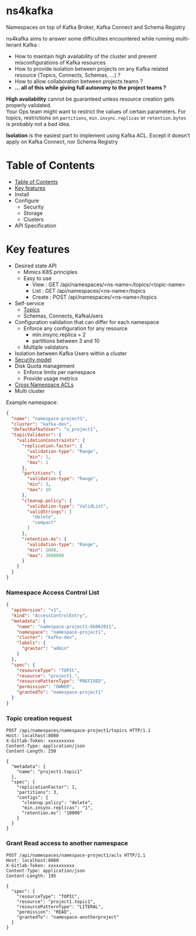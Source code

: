 ns4kafka
=======================
Namespaces on top of Kafka Broker, Kafka Connect and Schema Registry

ns4kafka aims to answer some difficulties encountered while running multi-tenant Kafka :  
* How to maintain high availability of the cluster and prevent misconfigurations of Kafka resources
* How to provide isolation between projects on any Kafka related resource (Topics, Connects, Schemas, ...) ?
* How to allow collaboration between projects teams ?
* **... all of this while giving full autonomy to the project teams ?**

**High availability** cannot be guaranteed unless resource creation gets properly validated.   
Your Ops team might want to restrict the values of certain parameters.
For topics, restrictions on ``partitions``, ``min.insync.replicas`` or ``retention.bytes``
is probably not a bad idea.

**Isolation** is the easiest part to implement using Kafka ACL. Except it doesn't apply on Kafka Connect, nor Schema Registry


Table of Contents
=================
  * [Table of Contents](#table-of-contents)
  * [Key features](#key-features)
  * Install
  * Configure
    * Security
    * Storage
    * Clusters
  * API Specification

# Key features
- Desired state API
  - Mimics K8S principles
  - Easy to use
    - View : GET /api/namespaces/\<ns-name\>/topics/\<topic-name\>
    - List : GET /api/namespaces/\<ns-name\>/topics
    - Create : POST /api/namespaces/\<ns-name\>/topics
- Self-service
  - [Topics](#topic-creation-request)
  - Schemas, Connects, KafkaUsers
- Configuration validation that can differ for each namespace
  - Enforce any configuration for any resource
    - min.insync.replica = 2
    - partitions between 3 and 10
  - Multiple validators
- Isolation between Kafka Users within a cluster
- [Security model](#namespace-access-control-list)
- Disk Quota management
  - Enforce limits per namespace
  - Provide usage metrics
- [Cross Namespace ACLs](#grant-read-access-to-another-namespace)
- Multi cluster


Example namespace:  
````json
{
  "name": "namespace-project1",
  "cluster": "kafka-dev",
  "defaulKafkatUser": "u_project1",
  "topicValidator": {
    "validationConstraints": {
      "replication.factor": {
        "validation-type": "Range",
        "min": 1,
        "max": 1
      },
      "partitions": {
        "validation-type": "Range",
        "min": 3,
        "max": 10
      },
      "cleanup.policy": {
        "validation-type": "ValidList",
        "validStrings": [
          "delete",
          "compact"
        ]
      },
      "retention.ms": {
        "validation-type": "Range",
        "min": 1000,
        "max": 3600000
      }
    }
  }
}
````

### Namespace Access Control List
````json
{
  "apiVersion": "v1",
  "kind": "AccessControlEntry",
  "metadata": {
    "name": "namespace-project1-6b062011",
    "namespace": "namespace-project1",
    "cluster": "kafka-dev",
    "labels": {
      "grantor": "admin"
    }
  },
  "spec": {
    "resourceType": "TOPIC",
    "resource": "project1.",
    "resourcePatternType": "PREFIXED",
    "permission": "OWNER",
    "grantedTo": "namespace-project1"
  }
}
````

### Topic creation request
````
POST /api/namespaces/namespace-project1/topics HTTP/1.1
Host: localhost:8080
X-Gitlab-Token: xxxxxxxxxx
Content-Type: application/json
Content-Length: 250

{
  "metadata": {
    "name": "project1.topic1"
  },
  "spec": {
    "replicationFactor": 1,
    "partitions": 3,
    "configs": {
      "cleanup.policy": "delete",
      "min.insync.replicas": "1",
      "retention.ms": "10000"
    }
  }
}
````

### Grant Read access to another namespace
````
POST /api/namespaces/namespace-project1/acls HTTP/1.1
Host: localhost:8080
X-Gitlab-Token: xxxxxxxxxx
Content-Type: application/json
Content-Length: 195

{
  "spec": {
    "resourceType": "TOPIC",
    "resource": "project1.topic1",
    "resourcePatternType": "LITERAL",
    "permission": "READ",
    "grantedTo": "namespace-anotherproject"
  }
}
````
